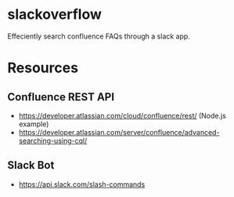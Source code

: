 # slackoverflow
Effeciently search confluence FAQs through a slack app.
# Resources
## Confluence REST API
- https://developer.atlassian.com/cloud/confluence/rest/ (Node.js example)
- https://developer.atlassian.com/server/confluence/advanced-searching-using-cql/
## Slack Bot
- https://api.slack.com/slash-commands